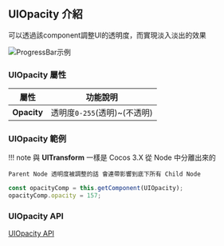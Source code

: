 
## **UIOpacity 介紹**

可以透過該component調整UI的透明度，而實現淡入淡出的效果

![ProgressBar示例](https://docs.cocos.com/creator/3.6/manual/zh/ui-system/components/editor/uiopacity/ui-opacity.png)


### **UIOpacity 屬性**

| 屬性      | 功能說明   |
| ------------------- | ------------------- |
|**Opacity**|透明度`0-255`(透明)~(不透明)| 

### **UIOpacity 範例**

!!! note
    與 **UITransform** 一樣是 Cocos 3.X 從 Node 中分離出來的
    
    Parent Node 透明度被調整的話 會連帶影響到底下所有 Child Node

```ts
const opacityComp = this.getComponent(UIOpacity);
opacityComp.opacity = 157;
```

### **UIOpacity API**

[UIOpacity API](https://docs.cocos.com/creator/3.6/api/zh/class/UIOpacity)